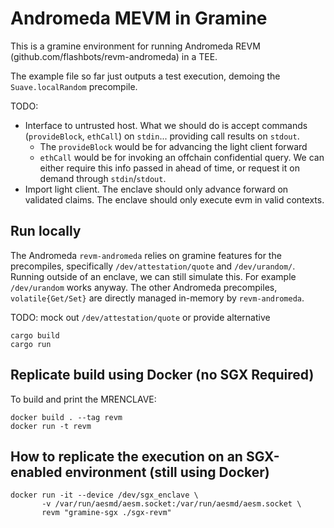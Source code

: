 # Andromeda MEVM in Gramine

This is a gramine environment for running Andromeda REVM (github.com/flashbots/revm-andromeda) in a TEE.

The example file so far just outputs a test execution, demoing the `Suave.localRandom` precompile.

TODO: 
- Interface to untrusted host. What we should do is accept commands (`provideBlock`, `ethCall`) on `stdin`... providing call results on `stdout`.
   - The `provideBlock` would be for advancing the light client forward
   - `ethCall` would be for invoking an offchain confidential query. We can either require this info passed in ahead of time, or request it on demand through `stdin`/`stdout`.
- Import light client. The enclave should only advance forward on validated claims. The enclave should only execute evm in valid contexts.

## Run locally

The Andromeda `revm-andromeda` relies on gramine features for the precompiles, specifically `/dev/attestation/quote` and `/dev/urandom/`.
Running outside of an enclave, we can still simulate this. For example `/dev/urandom` works anyway. The other Andromeda precompiles, `volatile{Get/Set}` are directly managed in-memory by `revm-andromeda`. 

TODO: mock out `/dev/attestation/quote` or provide alternative

```shell
cargo build
cargo run
```

## Replicate build using Docker (no SGX Required)
To build and print the MRENCLAVE:
```shell
docker build . --tag revm
docker run -t revm
```

## How to replicate the execution on an SGX-enabled environment (still using Docker)

```shell
docker run -it --device /dev/sgx_enclave \
       -v /var/run/aesmd/aesm.socket:/var/run/aesmd/aesm.socket \
       revm "gramine-sgx ./sgx-revm"
```
